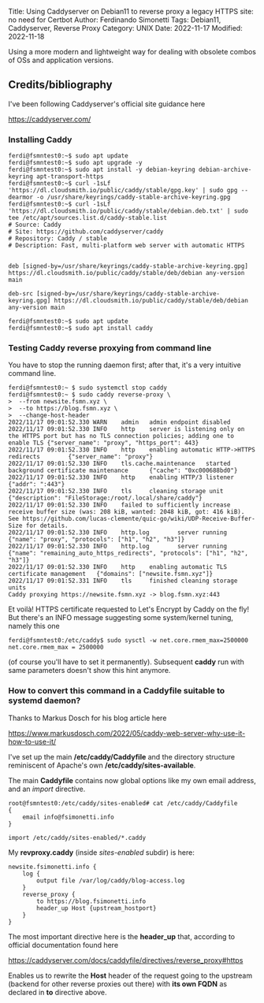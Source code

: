 Title: Using Caddyserver on Debian11 to reverse proxy a legacy HTTPS site: no need for Certbot
Author: Ferdinando Simonetti
Tags: Debian11, Caddyserver, Reverse Proxy
Category: UNIX
Date: 2022-11-17
Modified: 2022-11-18

Using a more modern and lightweight way for dealing with obsolete combos of OSs and application versions.

## Credits/bibliography
I've been following Caddyserver's official site guidance here

https://caddyserver.com/

### Installing Caddy

```
ferdi@fsmntest0:~$ sudo apt update
ferdi@fsmntest0:~$ sudo apt upgrade -y
ferdi@fsmntest0:~$ sudo apt install -y debian-keyring debian-archive-keyring apt-transport-https
ferdi@fsmntest0:~$ curl -1sLf 'https://dl.cloudsmith.io/public/caddy/stable/gpg.key' | sudo gpg --dearmor -o /usr/share/keyrings/caddy-stable-archive-keyring.gpg
ferdi@fsmntest0:~$ curl -1sLf 'https://dl.cloudsmith.io/public/caddy/stable/debian.deb.txt' | sudo tee /etc/apt/sources.list.d/caddy-stable.list
# Source: Caddy
# Site: https://github.com/caddyserver/caddy
# Repository: Caddy / stable
# Description: Fast, multi-platform web server with automatic HTTPS


deb [signed-by=/usr/share/keyrings/caddy-stable-archive-keyring.gpg] https://dl.cloudsmith.io/public/caddy/stable/deb/debian any-version main

deb-src [signed-by=/usr/share/keyrings/caddy-stable-archive-keyring.gpg] https://dl.cloudsmith.io/public/caddy/stable/deb/debian any-version main

ferdi@fsmntest0:~$ sudo apt update
ferdi@fsmntest0:~$ sudo apt install caddy
```
### Testing Caddy reverse proxying from command line

You have to stop the running daemon first; after that, it's a very intuitive command line.
```
ferdi@fsmntest0:~ $ sudo systemctl stop caddy
ferdi@fsmntest0:~ $ sudo caddy reverse-proxy \
>  --from newsite.fsmn.xyz \
>  --to https://blog.fsmn.xyz \
>  --change-host-header
2022/11/17 09:01:52.330 WARN    admin   admin endpoint disabled
2022/11/17 09:01:52.330 INFO    http    server is listening only on the HTTPS port but has no TLS connection policies; adding one to enable TLS {"server_name": "proxy", "https_port": 443}
2022/11/17 09:01:52.330 INFO    http    enabling automatic HTTP->HTTPS redirects        {"server_name": "proxy"}
2022/11/17 09:01:52.330 INFO    tls.cache.maintenance   started background certificate maintenance      {"cache": "0xc000688bd0"}
2022/11/17 09:01:52.330 INFO    http    enabling HTTP/3 listener        {"addr": ":443"}
2022/11/17 09:01:52.330 INFO    tls     cleaning storage unit   {"description": "FileStorage:/root/.local/share/caddy"}
2022/11/17 09:01:52.330 INFO    failed to sufficiently increase receive buffer size (was: 208 kiB, wanted: 2048 kiB, got: 416 kiB). See https://github.com/lucas-clemente/quic-go/wiki/UDP-Receive-Buffer-Size for details.
2022/11/17 09:01:52.330 INFO    http.log        server running  {"name": "proxy", "protocols": ["h1", "h2", "h3"]}
2022/11/17 09:01:52.330 INFO    http.log        server running  {"name": "remaining_auto_https_redirects", "protocols": ["h1", "h2", "h3"]}
2022/11/17 09:01:52.330 INFO    http    enabling automatic TLS certificate management   {"domains": ["newsite.fsmn.xyz"]}
2022/11/17 09:01:52.331 INFO    tls     finished cleaning storage units
Caddy proxying https://newsite.fsmn.xyz -> blog.fsmn.xyz:443
```
Et voilà! HTTPS certificate requested to Let's Encrypt by Caddy on the fly!
But there's an INFO message suggesting some system/kernel tuning, namely this one
```
ferdi@fsmntest0:/etc/caddy$ sudo sysctl -w net.core.rmem_max=2500000
net.core.rmem_max = 2500000
``` 
(of course you'll have to set it permanently).
Subsequent **caddy** run with same parameters doesn't show this hint anymore.

### How to convert this command in a Caddyfile suitable to systemd daemon?

Thanks to Markus Dosch for his blog article here

https://www.markusdosch.com/2022/05/caddy-web-server-why-use-it-how-to-use-it/

I've set up the main **/etc/caddy/Caddyfile** and the directory structure reminiscent of Apache's own **/etc/caddy/sites-available**.

The main **Caddyfile** contains now global options like my own email address, and an *import* directive.

```
root@fsmntest0:/etc/caddy/sites-enabled# cat /etc/caddy/Caddyfile
{
    email info@fsimonetti.info
}

import /etc/caddy/sites-enabled/*.caddy
```

My **revproxy.caddy** (inside *sites-enabled* subdir) is here:

```
newsite.fsimonetti.info {
    log {
        output file /var/log/caddy/blog-access.log
    }
    reverse_proxy {
        to https://blog.fsimonetti.info
        header_up Host {upstream_hostport}
    }
}
```

The most important directive here is the **header_up** that, according to official documentation found here 

https://caddyserver.com/docs/caddyfile/directives/reverse_proxy#https

Enables us to rewrite the **Host** header of the request going to the upstream (backend for other reverse proxies out there) with **its own FQDN** as declared in **to** directive above.